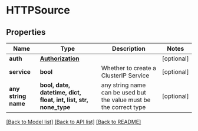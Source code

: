 # HTTPSource


## Properties
Name | Type | Description | Notes
------------ | ------------- | ------------- | -------------
**auth** | [**Authorization**](Authorization.md) |  | [optional] 
**service** | **bool** | Whether to create a ClusterIP Service | [optional] 
**any string name** | **bool, date, datetime, dict, float, int, list, str, none_type** | any string name can be used but the value must be the correct type | [optional]

[[Back to Model list]](../README.md#documentation-for-models) [[Back to API list]](../README.md#documentation-for-api-endpoints) [[Back to README]](../README.md)


